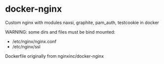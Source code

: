 # docker-nginx
Custom nginx with modules naxsi, graphite, pam_auth, testcookie in docker

WARNING:
some dirs and files must be bind mounted:
- /etc/nginx/nginx.conf
- /etc/nginx/ssl

Dockerfile originally from nginxinc/docker-nginx

